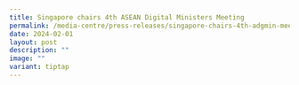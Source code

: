 ```yaml
---
title: Singapore chairs 4th ASEAN Digital Ministers Meeting
permalink: /media-centre/press-releases/singapore-chairs-4th-adgmin-meeting/
date: 2024-02-01
layout: post
description: ""
image: ""
variant: tiptap
---
```

